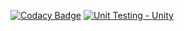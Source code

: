 [![Codacy Badge](https://app.codacy.com/project/badge/Grade/c421747b9d9641679abb146e3c2ac8a8)](https://www.codacy.com/gh/Rangaprudhviraju/M1_ATM_Utility/dashboard?utm_source=github.com&amp;utm_medium=referral&amp;utm_content=Rangaprudhviraju/M1_ATM_Utility&amp;utm_campaign=Badge_Grade)  [![Unit Testing - Unity](https://github.com/Rangaprudhviraju/M1_ATM_Utility/actions/workflows/c-cpp.yml/badge.svg)](https://github.com/Rangaprudhviraju/M1_ATM_Utility/actions/workflows/c-cpp.yml)



